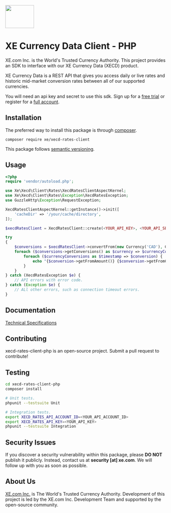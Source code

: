 <p align="">
    <a href="http://www.xe.com" target="_blank">
        <img src="https://upload.wikimedia.org/wikipedia/en/5/55/XE_Corporation_logo.png" width="90" height="72"/>
    </a>
</p>

# XE Currency Data Client - PHP

XE.com Inc. is the World's Trusted Currency Authority. This project provides an SDK to interface with our XE Currency Data (XECD) product.

XE Currency Data is a REST API that gives you access daily or live rates and historic mid-market conversion rates between all of our supported currencies. 

You will need an api key and secret to use this sdk. Sign up for a [free trial][5] or register for a [full account][6].

## Installation

The preferred way to install this package is through [composer][4].

```
composer require xe/xecd-rates-client
```

This package follows [semantic versioning][3].

## Usage

```php
<?php
require 'vendor/autoload.php';

use Xe\Xecd\Client\Rates\XecdRatesClientAspectKernel;
use Xe\Xecd\Client\Rates\Exception\XecdRatesException;
use GuzzleHttp\Exception\RequestException;

XecdRatesClientAspectKernel::getInstance()->init([
    'cacheDir' => '/your/cache/directory',
]);

$xecdRatesClient = XecdRatesClient::create(<YOUR_API_KEY>, <YOUR_API_SECRET>);

try
{
    $conversions = $xecdRatesClient->convertFrom(new Currency('CAD'), Currencies::wildcard(), 12345.67)->getBody();
    foreach ($conversions->getConversions() as $currency => $currencyConversions) {
        foreach ($currencyConversions as $timestamp => $conversion) {
            echo "{$conversion->getFromAmount()} {$conversion->getFromCurrency()} = {$conversion->getToAmount()} {$conversion->getToCurrency()}\n";
        }
    }
} catch (XecdRatesException $e) {
    // API errors with error code.
} catch (Exception $e) {
    // ALl other errors, such as connection timeout errors.
}
```

## Documentation

[Technical Specifications][2]

## Contributing

xecd-rates-client-php is an open-source project. Submit a pull request to contribute!

## Testing

```bash
cd xecd-rates-client-php
composer install

# Unit tests.
phpunit --testsuite Unit

# Integration tests.
export XECD_RATES_API_ACCOUNT_ID=<YOUR_API_ACCOUNT_ID>
export XECD_RATES_API_KEY=<YOUR_API_KEY>
phpunit --testsuite Integration
```

## Security Issues

If you discover a security vulnerability within this package, please **DO NOT** publish it publicly. Instead, contact us at **security [at] xe.com**. We will follow up with you as soon as possible.

## About Us

[XE.com Inc.][1] is The World's Trusted Currency Authority. Development of this project is led by the XE.com Inc. Development Team and supported by the open-source community.

[1]: http://www.xe.com
[2]: http://www.xe.com/xecurrencydata/XE_Currency_Data_API_Specifications.pdf
[3]: http://semver.org/
[4]: http://getcomposer.org/download/
[5]: https://xecd.xe.com/account/signup.php?freetrial
[6]: http://www.xe.com/xecurrencydata/

